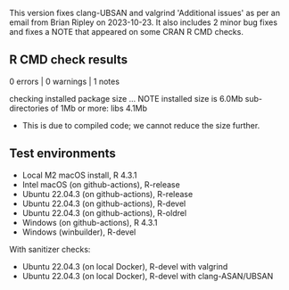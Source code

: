 This version fixes clang-UBSAN and valgrind 'Additional issues' as per
an email from Brian Ripley on 2023-10-23. It also includes 2 minor bug fixes
and fixes a NOTE that appeared on some CRAN R CMD checks.
 
## R CMD check results

0 errors | 0 warnings | 1 notes

checking installed package size ... NOTE
    installed size is  6.0Mb
    sub-directories of 1Mb or more:
      libs   4.1Mb
      
* This is due to compiled code; we cannot reduce the size further.

## Test environments

* Local M2 macOS install, R 4.3.1
* Intel macOS (on github-actions), R-release
* Ubuntu 22.04.3 (on github-actions), R-release
* Ubuntu 22.04.3 (on github-actions), R-devel
* Ubuntu 22.04.3 (on github-actions), R-oldrel
* Windows (on github-actions), R 4.3.1
* Windows (winbuilder), R-devel

With sanitizer checks:
 
* Ubuntu 22.04.3 (on local Docker), R-devel with valgrind
* Ubuntu 22.04.3 (on local Docker), R-devel with clang-ASAN/UBSAN

